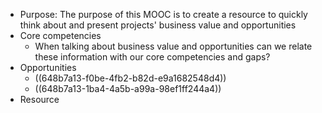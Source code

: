 - Purpose: The purpose of this MOOC is to create a resource to quickly think about and present projects' business value and opportunities
- Core competencies
	- When talking about business value and opportunities can we relate these information with our core competencies and gaps?
- Opportunities
	- ((648b7a13-f0be-4fb2-b82d-e9a1682548d4))
	- ((648b7a13-1ba4-4a5b-a99a-98ef1ff244a4))
- Resource